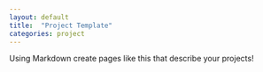 ```yaml
---
layout: default
title:  "Project Template"
categories: project
---
```


Using Markdown create pages like this that describe your projects!